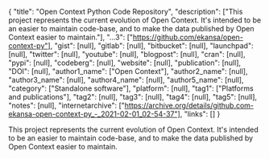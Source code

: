 {
  "title": "Open Context Python Code Repository",
  "description": ["This project represents the current evolution of Open Context. It's intended to be an easier to maintain code-base, and to make the data published by Open Context easier to maintain."],
  "...3": ["https://github.com/ekansa/open-context-py"],
  "gist": [null],
  "gitlab": [null],
  "bitbucket": [null],
  "launchpad": [null],
  "twitter": [null],
  "youtube": [null],
  "blogpost": [null],
  "cran": [null],
  "pypi": [null],
  "codeberg": [null],
  "website": [null],
  "publication": [null],
  "DOI": [null],
  "author1_name": ["Open Context"],
  "author2_name": [null],
  "author3_name": [null],
  "author4_name": [null],
  "author5_name": [null],
  "category": ["Standalone software"],
  "platform": [null],
  "tag1": ["Platforms and publications"],
  "tag2": [null],
  "tag3": [null],
  "tag4": [null],
  "tag5": [null],
  "notes": [null],
  "internetarchive": ["https://archive.org/details/github.com-ekansa-open-context-py_-_2021-02-01_02-54-37"],
  "links": []
}

<!-- Generated by csv2md.R – do not edit by hand -->

This project represents the current evolution of Open Context. It's intended to be an easier to maintain code-base, and to make the data published by Open Context easier to maintain.